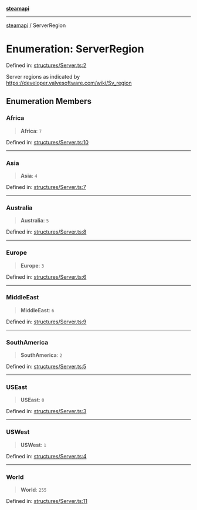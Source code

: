 [**steamapi**](../README.md)

***

[steamapi](../README.md) / ServerRegion

# Enumeration: ServerRegion

Defined in: [structures/Server.ts:2](https://github.com/xDimGG/node-steamapi/blob/3e56810b4e484abde1e0f43153e48f61f57ece33/src/structures/Server.ts#L2)

Server regions as indicated by https://developer.valvesoftware.com/wiki/Sv_region

## Enumeration Members

### Africa

> **Africa**: `7`

Defined in: [structures/Server.ts:10](https://github.com/xDimGG/node-steamapi/blob/3e56810b4e484abde1e0f43153e48f61f57ece33/src/structures/Server.ts#L10)

***

### Asia

> **Asia**: `4`

Defined in: [structures/Server.ts:7](https://github.com/xDimGG/node-steamapi/blob/3e56810b4e484abde1e0f43153e48f61f57ece33/src/structures/Server.ts#L7)

***

### Australia

> **Australia**: `5`

Defined in: [structures/Server.ts:8](https://github.com/xDimGG/node-steamapi/blob/3e56810b4e484abde1e0f43153e48f61f57ece33/src/structures/Server.ts#L8)

***

### Europe

> **Europe**: `3`

Defined in: [structures/Server.ts:6](https://github.com/xDimGG/node-steamapi/blob/3e56810b4e484abde1e0f43153e48f61f57ece33/src/structures/Server.ts#L6)

***

### MiddleEast

> **MiddleEast**: `6`

Defined in: [structures/Server.ts:9](https://github.com/xDimGG/node-steamapi/blob/3e56810b4e484abde1e0f43153e48f61f57ece33/src/structures/Server.ts#L9)

***

### SouthAmerica

> **SouthAmerica**: `2`

Defined in: [structures/Server.ts:5](https://github.com/xDimGG/node-steamapi/blob/3e56810b4e484abde1e0f43153e48f61f57ece33/src/structures/Server.ts#L5)

***

### USEast

> **USEast**: `0`

Defined in: [structures/Server.ts:3](https://github.com/xDimGG/node-steamapi/blob/3e56810b4e484abde1e0f43153e48f61f57ece33/src/structures/Server.ts#L3)

***

### USWest

> **USWest**: `1`

Defined in: [structures/Server.ts:4](https://github.com/xDimGG/node-steamapi/blob/3e56810b4e484abde1e0f43153e48f61f57ece33/src/structures/Server.ts#L4)

***

### World

> **World**: `255`

Defined in: [structures/Server.ts:11](https://github.com/xDimGG/node-steamapi/blob/3e56810b4e484abde1e0f43153e48f61f57ece33/src/structures/Server.ts#L11)

